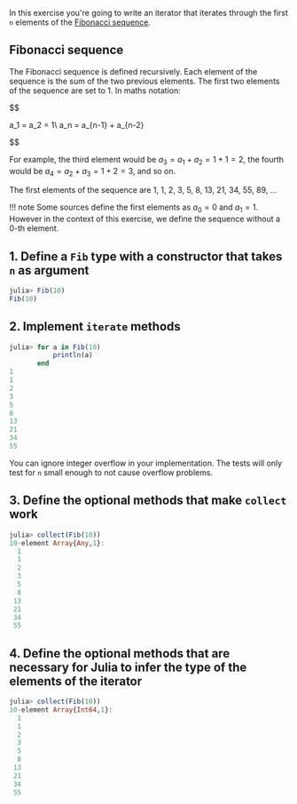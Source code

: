 In this exercise you're going to write an iterator that iterates through the first `n` elements of the [Fibonacci sequence](https://en.wikipedia.org/wiki/Fibonacci_number).

## Fibonacci sequence

The Fibonacci sequence is defined recursively.
Each element of the sequence is the sum of the two previous elements.
The first two elements of the sequence are set to 1.
In maths notation:

$$

a_1 = a_2 = 1\\
a_n = a_{n-1} + a_{n-2}

$$

For example, the third element would be $a_3 = a_1 + a_2 = 1 + 1 = 2$, the fourth would be $a_4 = a_2 + a_3 = 1 + 2 = 3$, and so on.

The first elements of the sequence are $1,~1,~2,~3,~5,~8,~13,~21,~34,~55,~89,~\dots$

!!! note
    Some sources define the first elements as $a_0 = 0$ and $a_1 = 1$.
    However in the context of this exercise, we define the sequence without a 0-th element.

## 1. Define a `Fib` type with a constructor that takes `n` as argument

```julia
julia> Fib(10)
Fib(10)
```

## 2. Implement `iterate` methods

```julia
julia> for a in Fib(10)
           println(a)
       end
1
1
2
3
5
8
13
21
34
55
```

You can ignore integer overflow in your implementation.
The tests will only test for `n` small enough to not cause overflow problems.

## 3. Define the optional methods that make `collect` work

```julia
julia> collect(Fib(10))
10-element Array{Any,1}:
  1
  1
  2
  3
  5
  8
 13
 21
 34
 55
```

<!-- TODO: This may be out of scope -->
## 4. Define the optional methods that are necessary for Julia to infer the type of the elements of the iterator

```julia
julia> collect(Fib(10))
10-element Array{Int64,1}:
  1
  1
  2
  3
  5
  8
 13
 21
 34
 55
```
